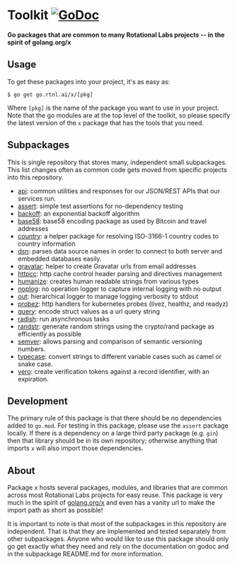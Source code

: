 # Toolkit [![GoDoc](https://godoc.org/go.rtnl.ai/x?status.svg)](https://godoc.org/go.rtnl.ai/x)

**Go packages that are common to many Rotational Labs projects -- in the spirit of golang.org/x**

## Usage

To get these packages into your project, it's as easy as:

    $ go get go.rtnl.ai/x/[pkg]

Where `[pkg]` is the name of the package you want to use in your project. Note that the go modules are at the top level of the toolkit, so please specify the latest version of the `x` package that has the tools that you need.

## Subpackages

This is single repository that stores many, independent small subpackages. This list changes often as common code gets moved from specific projects into this repository.

- [api](https://go.rtnl.ai/x/api): common utilities and responses for our JSON/REST APIs that our services run.
- [assert](https://go.rtnl.ai/x/assert): simple test assertions for no-dependency testing
- [backoff](https://go.rtnl.ai/x/backoff): an exponential backoff algorithm
- [base58](https://go.rtnl.ai/x/base58): base58 encoding package as used by Bitcoin and travel addresses
- [country](https://go.rtnl.ai/x/country): a helper package for resolving ISO-3166-1 country codes to country information
- [dsn](https://go.rtnl.ai/x/dsn): parses data source names in order to connect to both server and embedded databases easily.
- [gravatar](https://go.rtnl.ai/x/gravatar): helper to create Gravatar urls from email addresses
- [httpcc](https://go.rtnl.ai/x/httpcc): http cache control header parsing and directives management
- [humanize](https://go.rtnl.ai/x/humanize): creates human readable strings from various types
- [noplog](https://go.rtnl.ai/x/noplog): no operation logger to capture internal logging with no output
- [out](https://go.rtnl.ai/x/out): hierarchical logger to manage logging verbosity to stdout
- [probez](https://go.rtnl.ai/x/probez): http handlers for kubernetes probes (livez, healthz, and readyz)
- [query](https://go.rtnl.ai/x/query): encode struct values as a url query string
- [radish](https://go.rtnl.ai/x/radish): run asynchronous tasks
- [randstr](https://go.rtnl.ai/x/randstr): generate random strings using the crypto/rand package as efficiently as possible
- [semver](https://go.rtnl.ai/x/semver): allows parsing and comparison of semantic versioning numbers.
- [typecase](https://go.rtnl.ai/x/semver): convert strings to different variable cases such as camel or snake case.
- [vero](https://go.rtnl.ai/x/vero): create verification tokens against a record identifier, with an expiration.

## Development

The primary rule of this package is that there should be no dependencies added to `go.mod`. For testing in this package, please use the `assert` package locally. If there is a dependency on a large third party package (e.g. `gin`) then that library should be in its own repository; otherwise anything that imports `x` will also import those dependencies.

## About

Package x hosts several packages, modules, and libraries that are common across most Rotational Labs projects for easy reuse. This package is very much in the spirit of [golang.org/x](https://godoc.org/-/subrepo) and even has a vanity url to make the import path as short as possible!

It is important to note is that most of the subpackages in this repository are independent. That is that they are implemented and tested separately from other subpackages. Anyone who would like to use this package should only go get exactly what they need and rely on the documentation on godoc and in the subpackage README.md for more information.
